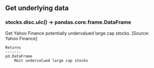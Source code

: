 ## Get underlying data 
### stocks.disc.ulc() -> pandas.core.frame.DataFrame

Get Yahoo Finance potentially undervalued large cap stocks.
    [Source: Yahoo Finance]

    Returns
    -------
    pd.DataFrame
        Most undervalued large cap stocks

